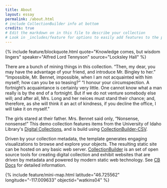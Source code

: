 ```yaml
---
title: About
layout: essay
permalink: /about.html
# include CollectionBuilder info at bottom
credits: true
# Edit the markdown on in this file to describe your collection
# Look in _includes/feature for options to easily add features to the page
---
```


<!-- {% include feature/nav-menu.html sections="About CollectionBuilder CSV;About the About Page" %} -->

{% include feature/blockquote.html quote="Knowledge comes, but wisdom lingers" speaker="Alfred Lord Tennyson" source="Locksley Hall" %}

There are a bunch of mining things in this collection.
“Then, my dear, you may have the advantage of your friend, and introduce Mr. Bingley to her.”
“Impossible, Mr. Bennet, impossible, when I am not acquainted with him myself; how can you be so teasing?”
“I honour your circumspection. A fortnight’s acquaintance is certainly very little. One cannot know what a man really is by the end of a fortnight. But if we do not venture somebody else will; and after all, Mrs. Long and her neices must stand their chance; and, therefore, as she will think it an act of kindness, if you decline the office, I will take it on myself.”

The girls stared at their father. Mrs. Bennet said only, “Nonsense, nonsense!”
This demo collection features items from the University of Idaho Library's [Digital Collections](https://www.lib.uidaho.edu/digital/), and is build using [CollectionBuilder-CSV](https://github.com/CollectionBuilder/collectionbuilder-csv).


Driven by your collection metadata, the template generates engaging visualizations to browse and explore your objects.
The resulting static site can be hosted on any basic web server.
[CollectionBuilder](https://github.com/CollectionBuilder/) is an set of open source tools for creating digital collection and exhibit websites that are driven by metadata and powered by modern static web technology.
See [CB Docs](https://collectionbuilder.github.io/cb-docs/) for detailed information.

{% include feature/mini-map.html latitude="46.725562" longitude="-117.009633" objectid="watkins04" %}